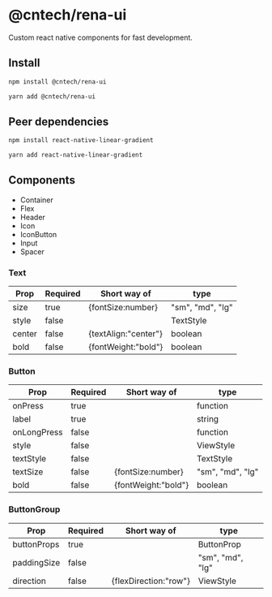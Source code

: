 # @cntech/rena-ui

Custom react native components for fast development.

## Install

```bash
npm install @cntech/rena-ui
```

```bash
yarn add @cntech/rena-ui
```

## Peer dependencies

```bash
npm install react-native-linear-gradient
```

```bash
yarn add react-native-linear-gradient
```

## Components

- Container
- Flex
- Header
- Icon
- IconButton
- Input
- Spacer

### Text

| Prop   | Required | Short way of         | type             |
| ------ | -------- | -------------------- | ---------------- |
| size   | true     | {fontSize:number}    | "sm", "md", "lg" |
| style  | false    |                      | TextStyle        |
| center | false    | {textAlign:"center"} | boolean          |
| bold   | false    | {fontWeight:"bold"}  | boolean          |

### Button

| Prop        | Required | Short way of        | type             |
| ----------- | -------- | ------------------- | ---------------- |
| onPress     | true     |                     | function         |
| label       | true     |                     | string           |
| onLongPress | false    |                     | function         |
| style       | false    |                     | ViewStyle        |
| textStyle   | false    |                     | TextStyle        |
| textSize    | false    | {fontSize:number}   | "sm", "md", "lg" |
| bold        | false    | {fontWeight:"bold"} | boolean          |

### ButtonGroup

| Prop        | Required | Short way of          | type             |
| ----------- | -------- | --------------------- | ---------------- |
| buttonProps | true     |                       | ButtonProp       |
| paddingSize | false    |                       | "sm", "md", "lg" |
| direction   | false    | {flexDirection:"row"} | ViewStyle        |
